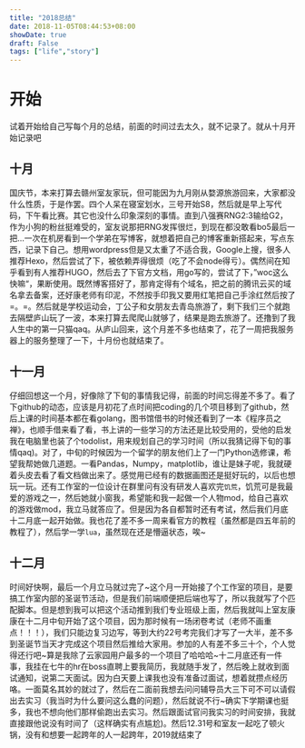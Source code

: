 ```yaml
---
title: "2018总结"
date: 2018-11-05T08:44:53+08:00
showDate: true
draft: False
tags: ["life","story"]
---
```


# 开始

试着开始给自己写每个月的总结，前面的时间过去太久，就不记录了。就从十月开始记录吧

## 十月

国庆节，本来打算去赣州室友家玩，但可能因为九月刚从婺源旅游回来，大家都没什么性质，于是作罢。四个人呆在寝室划水，三号开始S8，然后就是早上写代码，下午看比赛。其它也没什么印象深刻的事情。直到八强赛RNG2:3输给G2，作为小狗的粉丝挺难受的，室友说那把RNG发挥很烂，到现在都没敢看bo5最后一把...一次在机房看到一个学弟在写博客，就想着把自己的博客重新搭起来，写点东西，记录下自己。想用wordpress但是又太重了不适合我，Google上搜，很多人推荐Hexo，然后尝试了下，被依赖弄得很烦（吃了不会node得亏）。偶然间在知乎看到有人推荐HUGO，然后去了下官方文档，用go写的，尝试了下，”woc这么快嘛“，果断使用。既然博客搭好了，那肯定得有个域名，把之前的腾讯云买的域名拿去备案，还好康老师有印泥，不然按手印我又要用红笔把自己手涂红然后按了=。=。然后就是学校运动会，丁公子和女朋友去青岛旅游了，剩下我们三个就跑去隔壁庐山玩了一波，本来打算去爬爬山就够了，结果是跑去旅游了。还撸到了我人生中的第一只猫qaq。从庐山回来，这个月差不多也结束了，花了一周把我服务器上的服务整理了一下，十月份也就结束了。

## 十一月

仔细回想这一个月，好像除了下旬的事情我记得，前面的时间忘得差不多了。看了下github的动态，应该是月初花了点时间把coding的几个项目移到了github，然后上课的时间基本都在看golang，图书馆借书的时候还看到了一本《程序员之禅》，也顺手借来看了看，书上讲的一些学习的方法还是比较受用的，受他的启发我在电脑里也装了个todolist，用来规划自己的学习时间（所以我猜记得下旬的事情qaq)。对了，中旬的时候因为一个留学的朋友他们上了一门Python选修课，希望我帮她做几道题。一看Pandas，Numpy，matplotlib，谁让是妹子呢，我就硬着头皮去看了看文档做出来了。感觉用已经有的数据画图还是挺好玩的，以后也想玩一玩。还有工作室的一位设计在群里问有没有研发人喜欢完`饥荒`，饥荒可是我最爱的游戏之一，然后她就小窗我，希望能和我一起做一个人物mod，给自己喜欢的游戏做mod，我立马就答应了。但是因为各自都暂时还有考试，然后我们月底十二月底一起开始做。我也花了差不多一周来看官方的教程（虽然都是四五年前的教程了），然后学一学`lua`，虽然现在还是懵逼状态，唉~

## 十二月

时间好快啊，最后一个月立马就过完了~这个月一开始接了个工作室的项目，是要搞工作室内部的圣诞节活动，但是我们前端顺便把后端也写了，所以我就写了个匹配脚本。但是想到我可以把这个活动推到我们专业班级上面，然后我就叫上室友康康在十二月中旬开始了这个项目，因为那时候有一场闭卷考试（老师不画重点！！！），我们只能边复习边写，等到大约22号考完我们才写了一大半，差不多到圣诞节当天才完成这个项目然后推给大家用。参加的人有差不多三十个，个人觉得还行吧~算是我除了云家园用户最多的一个项目了哈哈哈~十二月底还有一件事，我挂在七牛的hr在boss直聘上要我简历，我就随手发了，然后晚上就收到面试通知，说第二天面试。因为白天要上课我也没有准备过面试，想着就攒点经历咯。一面莫名其妙的就过了，然后在二面前我想去问问辅导员大三下可不可以请假出去实习（我当时为什么要问这么蠢的问题），然后就说不行~确实下学期课也挺多，我也不想向他们那样偷跑出去实习。然后跟面试官问我实习的时间安排，我就直接跟他说没有时间了（这样确实有点尴尬)。然后12.31号和室友一起吃了顿火锅，没有和想要一起跨年的人一起跨年，2019就结束了